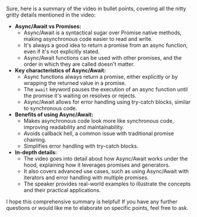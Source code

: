 Sure, here is a summary of the video in bullet points, covering all the nitty gritty details mentioned in the video:

* **Async/Await vs Promises:**
    * Async/Await is a syntactical sugar over Promise native methods, making asynchronous code easier to read and write.
    * It's always a good idea to return a promise from an async function, even if it's not explicitly stated.
    * Async/Await functions can be used with other promises, and the order in which they are called doesn't matter.
* **Key characteristics of Async/Await:**
    * Async functions always return a promise, either explicitly or by wrapping the returned value in a promise.
    * The `await` keyword pauses the execution of an async function until the promise it's waiting on resolves or rejects.
    * Async/Await allows for error handling using try-catch blocks, similar to synchronous code.
* **Benefits of using Async/Await:**
    * Makes asynchronous code look more like synchronous code, improving readability and maintainability.
    * Avoids callback hell, a common issue with traditional promise chaining.
    * Simplifies error handling with try-catch blocks.
* **In-depth details:**
    * The video goes into detail about how Async/Await works under the hood, explaining how it leverages promises and generators.
    * It also covers advanced use cases, such as using Async/Await with iterators and error handling with multiple promises.
    * The speaker provides real-world examples to illustrate the concepts and their practical applications.

I hope this comprehensive summary is helpful! If you have any further questions or would like me to elaborate on specific points, feel free to ask.
